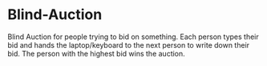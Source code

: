 # Blind-Auction
Blind Auction for people trying to bid on something. Each person types their bid and hands the laptop/keyboard to the next person to write down their bid. The person with the highest bid wins the auction.
